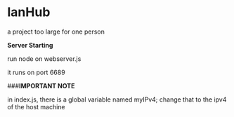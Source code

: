 # lanHub
a project too large for one person

**Server Starting**

run node on webserver.js

it runs on port 6689



###**IMPORTANT NOTE**

in index.js, there is a global variable named myIPv4; change that to the ipv4 of the host machine
